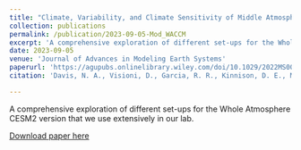 ```yaml
---
title: "Climate, Variability, and Climate Sensitivity of Middle Atmosphere Chemistry Configurations of the Community Earth System Model Version 2, Whole Atmosphere Community Climate Model Version 6 (CESM2(WACCM6))"
collection: publications
permalink: /publication/2023-09-05-Mod_WACCM
excerpt: 'A comprehensive exploration of different set-ups for the Whole Atmosphere CESM2 version that we use extensively in our lab'
date: 2023-09-05
venue: 'Journal of Advances in Modeling Earth Systems'
paperurl: 'https://agupubs.onlinelibrary.wiley.com/doi/10.1029/2022MS003579'
citation: 'Davis, N. A., Visioni, D., Garcia, R. R., Kinnison, D. E., Marsh, D. R., Mills, M., et al. (2023). Climate, variability, and climate sensitivity of Middle Atmosphere chemistry configurations of the Community Earth System Model Version 2, Whole Atmosphere Community Climate Model Version 6 (CESM2(WACCM6)). Journal of Advances in Modeling Earth Systems, 15, e2022MS003579. https://doi.org/10.1029/2022MS003579'

---
```

A comprehensive exploration of different set-ups for the Whole Atmosphere CESM2 version that we use extensively in our lab.

[Download paper here](https://agupubs.onlinelibrary.wiley.com/doi/10.1029/2022MS003579)